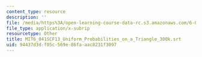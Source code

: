 ```yaml
---
content_type: resource
description: ''
file: /media/https%3A/open-learning-course-data-rc.s3.amazonaws.com/6-041sc-probabilistic-systems-analysis-and-applied-probability-fall-2013/94437d3df05c569e86faaac8231f3097_MIT6_041SCF13_Uniform_Probabilities_on_a_Triangle_300k.vtt
file_type: application/x-subrip
resourcetype: Other
title: MIT6_041SCF13_Uniform_Probabilities_on_a_Triangle_300k.srt
uid: 94437d3d-f05c-569e-86fa-aac8231f3097
---
```

